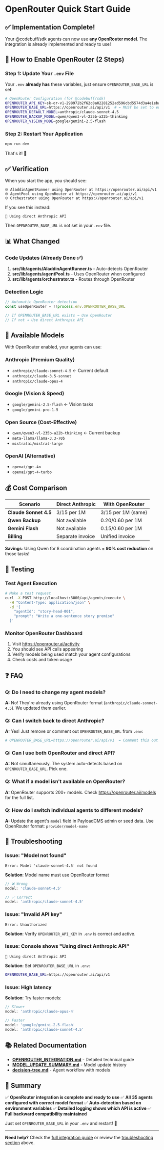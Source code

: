 # OpenRouter Quick Start Guide

## ✅ Implementation Complete!

Your @codebuff/sdk agents can now use **any OpenRouter model**. The integration is already implemented and ready to use!

## 🚀 How to Enable OpenRouter (2 Steps)

### Step 1: Update Your `.env` File

Your `.env` **already has** these variables, just ensure `OPENROUTER_BASE_URL` is set:

```bash
# OpenRouter Configuration (for @codebuff/sdk)
OPENROUTER_API_KEY=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
OPENROUTER_BASE_URL=https://openrouter.ai/api/v1  # ← MUST be set to enable OpenRouter
OPENROUTER_DEFAULT_MODEL=anthropic/claude-sonnet-4.5
OPENROUTER_BACKUP_MODEL=qwen/qwen3-vl-235b-a22b-thinking
OPENROUTER_VISION_MODE=google/gemini-2.5-flash
```

### Step 2: Restart Your Application

```bash
npm run dev
```

That's it! 🎉

## ✅ Verification

When you start the app, you should see:

```
🌐 AladdinAgentRunner using OpenRouter at https://openrouter.ai/api/v1
🌐 AgentPool using OpenRouter at https://openrouter.ai/api/v1
🌐 Orchestrator using OpenRouter at https://openrouter.ai/api/v1
```

If you see this instead:
```
🤖 Using direct Anthropic API
```

Then `OPENROUTER_BASE_URL` is not set in your `.env` file.

## 📊 What Changed

### Code Updates (Already Done ✅)
1. **src/lib/agents/AladdinAgentRunner.ts** - Auto-detects OpenRouter
2. **src/lib/agents/agentPool.ts** - Uses OpenRouter when configured
3. **src/lib/agents/orchestrator.ts** - Routes through OpenRouter

### Detection Logic
```typescript
// Automatic OpenRouter detection
const useOpenRouter = !!process.env.OPENROUTER_BASE_URL

// If OPENROUTER_BASE_URL exists → Use OpenRouter
// If not → Use direct Anthropic API
```

## 🎯 Available Models

With OpenRouter enabled, your agents can use:

### Anthropic (Premium Quality)
- `anthropic/claude-sonnet-4.5` ← Current default
- `anthropic/claude-3.5-sonnet`
- `anthropic/claude-opus-4`

### Google (Vision & Speed)
- `google/gemini-2.5-flash` ← Vision tasks
- `google/gemini-pro-1.5`

### Open Source (Cost-Effective)
- `qwen/qwen3-vl-235b-a22b-thinking` ← Current backup
- `meta-llama/llama-3.3-70b`
- `mistralai/mistral-large`

### OpenAI (Alternative)
- `openai/gpt-4o`
- `openai/gpt-4-turbo`

## 💰 Cost Comparison

| Scenario | Direct Anthropic | With OpenRouter |
|----------|-----------------|-----------------|
| **Claude Sonnet 4.5** | $3/$15 per 1M | $3/$15 per 1M (same) |
| **Qwen Backup** | Not available | $0.20/$0.60 per 1M |
| **Gemini Flash** | Not available | $0.15/$0.60 per 1M |
| **Billing** | Separate invoice | Unified invoice |

**Savings**: Using Qwen for 8 coordination agents = **90% cost reduction** on those tasks!

## 🧪 Testing

### Test Agent Execution

```bash
# Make a test request
curl -X POST http://localhost:3000/api/agents/execute \
  -H "Content-Type: application/json" \
  -d '{
    "agentId": "story-head-001",
    "prompt": "Write a one-sentence story premise"
  }'
```

### Monitor OpenRouter Dashboard

1. Visit https://openrouter.ai/activity
2. You should see API calls appearing
3. Verify models being used match your agent configurations
4. Check costs and token usage

## ❓ FAQ

### Q: Do I need to change my agent models?
**A:** No! They're already using OpenRouter format (`anthropic/claude-sonnet-4.5`). We updated them earlier.

### Q: Can I switch back to direct Anthropic?
**A:** Yes! Just remove or comment out `OPENROUTER_BASE_URL` from `.env`:
```bash
# OPENROUTER_BASE_URL=https://openrouter.ai/api/v1  ← Comment this out
```

### Q: Can I use both OpenRouter and direct API?
**A:** Not simultaneously. The system auto-detects based on `OPENROUTER_BASE_URL`. Pick one.

### Q: What if a model isn't available on OpenRouter?
**A:** OpenRouter supports 200+ models. Check https://openrouter.ai/models for the full list.

### Q: How do I switch individual agents to different models?
**A:** Update the agent's `model` field in PayloadCMS admin or seed data. Use OpenRouter format: `provider/model-name`

## 🐛 Troubleshooting

### Issue: "Model not found"
```
Error: Model 'claude-sonnet-4.5' not found
```

**Solution**: Model name must use OpenRouter format
```typescript
// ❌ Wrong
model: 'claude-sonnet-4.5'

// ✅ Correct
model: 'anthropic/claude-sonnet-4.5'
```

### Issue: "Invalid API key"
```
Error: Unauthorized
```

**Solution**: Verify `OPENROUTER_API_KEY` in `.env` is correct and active.

### Issue: Console shows "Using direct Anthropic API"
```
🤖 Using direct Anthropic API
```

**Solution**: Set `OPENROUTER_BASE_URL` in `.env`:
```bash
OPENROUTER_BASE_URL=https://openrouter.ai/api/v1
```

### Issue: High latency
**Solution**: Try faster models:
```typescript
// Slower
model: 'anthropic/claude-opus-4'

// Faster
model: 'google/gemini-2.5-flash'
model: 'anthropic/claude-sonnet-4.5'
```

## 📚 Related Documentation

- **[OPENROUTER_INTEGRATION.md](./OPENROUTER_INTEGRATION.md)** - Detailed technical guide
- **[MODEL_UPDATE_SUMMARY.md](./MODEL_UPDATE_SUMMARY.md)** - Model update history
- **[decision-tree.md](./idea/decision-tree.md)** - Agent workflow with models

## 🎉 Summary

✅ **OpenRouter integration is complete and ready to use**
✅ **All 35 agents configured with correct model format**
✅ **Auto-detection based on environment variables**
✅ **Detailed logging shows which API is active**
✅ **Full backward compatibility maintained**

Just set `OPENROUTER_BASE_URL` in your `.env` and restart! 🚀

---

**Need help?** Check the [full integration guide](./OPENROUTER_INTEGRATION.md) or review the [troubleshooting section](#-troubleshooting) above.
